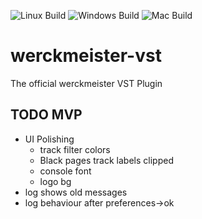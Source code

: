 ![Linux Build](https://github.com/werckme/werckmeister-vst/workflows/Linux%20Build/badge.svg)
![Windows Build](https://github.com/werckme/werckmeister-vst/workflows/Windows%20Build/badge.svg)
![Mac Build](https://github.com/werckme/werckmeister-vst/workflows/Mac%20Build/badge.svg)


# werckmeister-vst
The official werckmeister VST Plugin


## TODO MVP
* UI Polishing
    * track filter colors
    * Black pages track labels clipped
    * console font
    * logo bg
* log shows old messages
* log behaviour after preferences->ok
